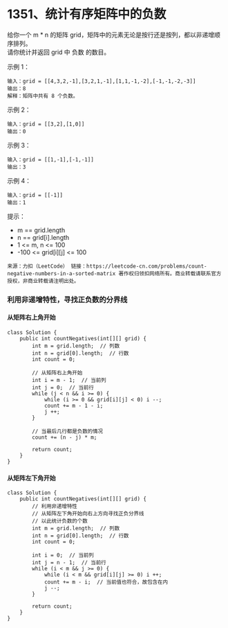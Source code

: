 1351、统计有序矩阵中的负数
===

给你一个 m * n 的矩阵 grid，矩阵中的元素无论是按行还是按列，都以非递增顺序排列。 <br>
请你统计并返回 grid 中 负数 的数目。<br>

示例 1：<br>
```
输入：grid = [[4,3,2,-1],[3,2,1,-1],[1,1,-1,-2],[-1,-1,-2,-3]]
输出：8
解释：矩阵中共有 8 个负数。
```
示例 2：<br>
```
输入：grid = [[3,2],[1,0]]
输出：0
```
示例 3：<br>
```
输入：grid = [[1,-1],[-1,-1]]
输出：3
```
示例 4：<br>
```
输入：grid = [[-1]]
输出：1
```
提示：<br>
* m == grid.length
* n == grid[i].length
* 1 <= m, n <= 100
* -100 <= grid[i][j] <= 100

``
来源：力扣（LeetCode）
链接：https://leetcode-cn.com/problems/count-negative-numbers-in-a-sorted-matrix
著作权归领扣网络所有。商业转载请联系官方授权，非商业转载请注明出处。
``

### 利用非递增特性，寻找正负数的分界线
#### 从矩阵右上角开始
```
class Solution {
    public int countNegatives(int[][] grid) {
        int m = grid.length;  // 列数
        int n = grid[0].length;  // 行数
        int count = 0;

        // 从矩阵右上角开始
        int i = m - 1;  // 当前列
        int j = 0;  // 当前行
        while (j < n && i >= 0) {
            while (i >= 0 && grid[i][j] < 0) i --;
            count += m - 1 - i;
            j ++;
        }   
        
        // 当最后几行都是负数的情况
        count += (n - j) * m;

        return count;
    }
}
```

#### 从矩阵左下角开始
```
class Solution {
    public int countNegatives(int[][] grid) {
        // 利用非递增特性
        // 从矩阵左下角开始向右上方向寻找正负分界线
        // 以此统计负数的个数
        int m = grid.length;  // 列数
        int n = grid[0].length;  // 行数
        int count = 0;

        int i = 0;  // 当前列
        int j = n - 1;  // 当前行
        while (i < m && j >= 0) {
            while (i < m && grid[i][j] >= 0) i ++;
            count += m - i;  // 当前值也符合，故包含在内
            j --;
        }

        return count;
    }
}
```
